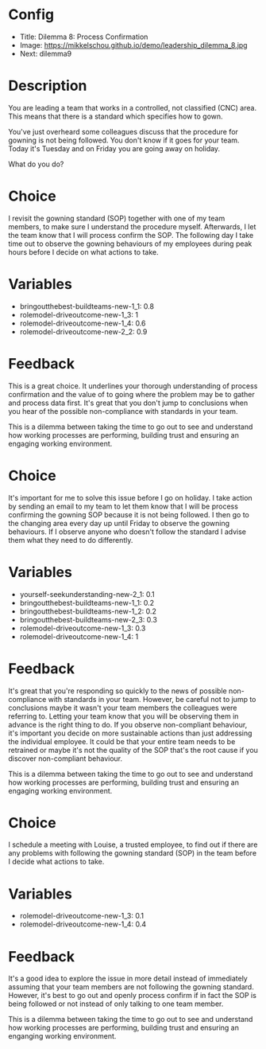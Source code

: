 # Config
 - Title: Dilemma 8: Process Confirmation
 - Image: https://mikkelschou.github.io/demo/leadership_dilemma_8.jpg
 - Next: dilemma9

# Description
You are leading a team that works in a controlled, not classified (CNC) area. This means that there is a standard which specifies how to gown.

You've just overheard some colleagues discuss that the procedure for gowning is not being followed. You don't know if it goes for your team.  
Today  it's Tuesday and on Friday you are going away on holiday.

What do you do?


# Choice
I revisit the gowning standard (SOP) together with one of my team members, to make sure I understand the procedure myself. Afterwards, I let the team know that I will process confirm the SOP. The following day I take time out to observe the gowning behaviours of my employees during peak hours before I decide on what actions to take. 

# Variables
- bringoutthebest-buildteams-new-1_1: 0.8
- rolemodel-driveoutcome-new-1_3: 1
- rolemodel-driveoutcome-new-1_4: 0.6
- rolemodel-driveoutcome-new-2_2: 0.9

# Feedback
This is a great choice. It underlines your thorough understanding of process confirmation and the value of to going where the problem may be to gather and process data first. It's great that you don't jump to conclusions when you hear of the possible non-compliance with standards in your team. 

This is a dilemma between taking the time to go out to see and understand how working processes are performing, building trust and ensuring an engaging working environment.




# Choice
It's important for me to solve this issue before I go on holiday. I take action by sending an email to my team to let them know that I will be process confirming the gowning SOP because it is not being followed. I then go to the changing area every day up until Friday to observe the gowning behaviours. If I observe anyone who doesn't follow the standard I advise them what they need to do differently.

# Variables
- yourself-seekunderstanding-new-2_1: 0.1
- bringoutthebest-buildteams-new-1_1: 0.2
- bringoutthebest-buildteams-new-1_2: 0.2
- bringoutthebest-buildteams-new-2_3: 0.3
- rolemodel-driveoutcome-new-1_3: 0.3
- rolemodel-driveoutcome-new-1_4: 1

# Feedback
It's great that you're responding so quickly to the news of possible non-compliance with standards in your team. However, be careful not to jump to conclusions maybe it wasn't your team members the colleagues were referring to. Letting your team know that you will be observing them in advance is the right thing to do. If you observe non-compliant behaviour, it's important you decide on more sustainable actions than just addressing the individual employee. It could be that your entire team needs to be retrained or maybe it's not the quality of the SOP that's the root cause if you discover non-compliant behaviour. 

This is a dilemma between taking the time to go out to see and understand how working processes are performing, building trust and ensuring an engaging working environment.




# Choice
I schedule a meeting with Louise, a trusted employee, to find out if there are any problems with following the gowning standard (SOP) in the team before I decide what actions to take.

# Variables
- rolemodel-driveoutcome-new-1_3: 0.1
- rolemodel-driveoutcome-new-1_4: 0.4


# Feedback
It's a good idea to explore the issue in more detail instead of immediately assuming that your team members are not following the gowning standard. However, it's best to go out and openly process confirm if in fact the SOP is being followed or not instead of only talking to one team member. 

This is a dilemma between taking the time to go out to see and understand how working processes are performing, building trust and ensuring an enganging working environment.



